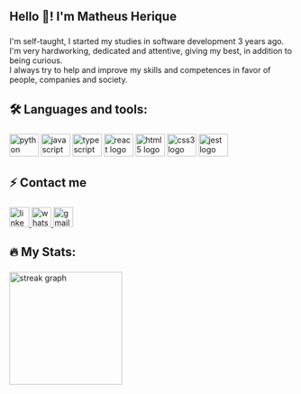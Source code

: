 <h2 align="left">Hello 🤖! I'm Matheus Herique</h2>

###

<p align="left">I'm self-taught, I started my studies in software development 3 years ago.<br>I'm very hardworking, dedicated and attentive, giving my best, in addition to being curious.<br> I always try to help and improve my skills and competences in favor of people, companies and society.</p>

###

<h2 align="left">🛠️ Languages and tools:</h2>

###

<div align="left">
  <img src="https://cdn.jsdelivr.net/gh/devicons/devicon/icons/python/python-original.svg" height="40" width="52" alt="python logo"  />
  <img src="https://cdn.jsdelivr.net/gh/devicons/devicon/icons/javascript/javascript-original.svg" height="40" width="52" alt="javascript logo"  />
  <img src="https://cdn.jsdelivr.net/gh/devicons/devicon/icons/typescript/typescript-plain.svg" height="40" width="52" alt="typescript logo"  />
  <img src="https://cdn.jsdelivr.net/gh/devicons/devicon/icons/react/react-original.svg" height="40" width="52" alt="react logo"  />
  <img src="https://cdn.jsdelivr.net/gh/devicons/devicon/icons/html5/html5-original.svg" height="40" width="52" alt="html5 logo"  />
  <img src="https://cdn.jsdelivr.net/gh/devicons/devicon/icons/css3/css3-original.svg" height="40" width="52" alt="css3 logo"  />
  <img src="https://cdn.jsdelivr.net/gh/devicons/devicon/icons/jest/jest-plain.svg" height="40" width="52" alt="jest logo"  />
</div>

###

<h2 align="left">⚡ Contact me</h2>

###

<div align="left">
  <a href="https://www.linkedin.com/in/matheus-henrique-oliveira-nascimento-535830228/" target="_blank">
    <img src="https://img.shields.io/static/v1?message=LinkedIn&logo=linkedin&label=&color=0060F5&logoColor=white&labelColor=&style=for-the-badge" height="35" alt="linkedin logo"  />
  </a>
  <a href="https://wa.link/zs02ir" target="_blank">
    <img src="https://img.shields.io/static/v1?message=Whatsapp&logo=whatsapp&label=&color=30a404&logoColor=white&labelColor=&style=for-the-badge" height="35" alt="whatsapp logo"  />
  </a>
  <a href="mailto:matheus110903@gmail.com" target="_blank">
    <img src="https://img.shields.io/static/v1?message=Gmail&logo=gmail&label=&color=d12b16&logoColor=white&labelColor=&style=for-the-badge" height="35" alt="gmail logo"  />
  </a>
</div>

###

<h2 align="left">🔥 My Stats:</h2>

###

<div align="left">
  <img src="https://streak-stats.demolab.com?user=calgns&locale=en&mode=weekly&theme=aura&hide_border=true&border_radius=5" height="200" alt="streak graph"  />
</div>

###
